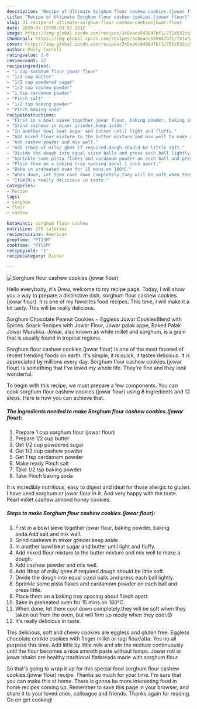 ```yaml
---
description: "Recipe of Ultimate Sorghum flour cashew cookies.(jowar flour)"
title: "Recipe of Ultimate Sorghum flour cashew cookies.(jowar flour)"
slug: 31-recipe-of-ultimate-sorghum-flour-cashew-cookiesjowar-flour
date: 2020-07-15T08:03:57.261Z
image: https://img-global.cpcdn.com/recipes/3c8eaec849847bf1/751x532cq70/sorghum-flour-cashew-cookiesjowar-flour-recipe-main-photo.jpg
thumbnail: https://img-global.cpcdn.com/recipes/3c8eaec849847bf1/751x532cq70/sorghum-flour-cashew-cookiesjowar-flour-recipe-main-photo.jpg
cover: https://img-global.cpcdn.com/recipes/3c8eaec849847bf1/751x532cq70/sorghum-flour-cashew-cookiesjowar-flour-recipe-main-photo.jpg
author: Polly Carroll
ratingvalue: 3.6
reviewcount: 12
recipeingredient:
- "1 cup sorghum flour jowar flour"
- "1/2 cup butter"
- "1/2 cup powdered sugar"
- "1/2 cup cashew powder"
- "1 tsp cardamom powder"
- "Pinch salt"
- "1/2 tsp baking powder"
- "Pinch baking soda"
recipeinstructions:
- "First in a bowl sieve together jowar flour, baking powder, baking soda.Add salt and mix well."
- "Grind cashews in mixer grinder.keep aside."
- "In another bowl beat sugar and butter until light and fluffy."
- "Add mixed flour mixture to the butter mixture and mix well to make a dough."
- "Add cashew powder and mix well."
- "Add 1tbsp of milk/ ghee if required.dough should be little soft."
- "Divide the dough into equal sized balls and press each ball lightly."
- "Sprinkle some pista flakes and cardamom powder on each ball and press little."
- "Place them on a baking tray spacing about 1 inch apart."
- "Bake in preheated oven for 15 mins.on 180℃."
- "When done, let them cool down completely.they will be soft when they taken out from the oven, but will firm up nicely when they cool.😊"
- "It&#39;s really delicious in taste."
categories:
- Recipe
tags:
- sorghum
- flour
- cashew

katakunci: sorghum flour cashew 
nutrition: 175 calories
recipecuisine: American
preptime: "PT13M"
cooktime: "PT51M"
recipeyield: "1"
recipecategory: Dinner

---
```



![Sorghum flour cashew cookies.(jowar flour)](https://img-global.cpcdn.com/recipes/3c8eaec849847bf1/751x532cq70/sorghum-flour-cashew-cookiesjowar-flour-recipe-main-photo.jpg)

Hello everybody, it's Drew, welcome to my recipe page. Today, I will show you a way to prepare a distinctive dish, sorghum flour cashew cookies.(jowar flour). It is one of my favorites food recipes. This time, I will make it a bit tasty. This will be really delicious.

Sorghum Chocolate Peanut Cookies ~ Eggless Jowar CookiesBlend with Spices. Snack Recipes with Jowar Flour, Jowar palak appe, Baked Palak Jowar Murukku. Jowar, also known as white millet and sorghum, is a grain that is usually found in tropical regions.

Sorghum flour cashew cookies.(jowar flour) is one of the most favored of recent trending foods on earth. It's simple, it is quick, it tastes delicious. It is appreciated by millions every day. Sorghum flour cashew cookies.(jowar flour) is something that I've loved my whole life. They're fine and they look wonderful.


To begin with this recipe, we must prepare a few components. You can cook sorghum flour cashew cookies.(jowar flour) using 8 ingredients and 12 steps. Here is how you can achieve that.

##### The ingredients needed to make Sorghum flour cashew cookies.(jowar flour):

1. Prepare 1 cup sorghum flour (jowar flour)
1. Prepare 1/2 cup butter
1. Get 1/2 cup powdered sugar
1. Get 1/2 cup cashew powder
1. Get 1 tsp cardamom powder
1. Make ready Pinch salt
1. Take 1/2 tsp baking powder
1. Take Pinch baking soda


It is incredibly nutritious, easy to digest and ideal for those allergic to gluten. I have used sorghum or jowar flour in it. And very happy with the taste. Pearl millet cashew almond honey cookies. 

##### Steps to make Sorghum flour cashew cookies.(jowar flour):

1. First in a bowl sieve together jowar flour, baking powder, baking soda.Add salt and mix well.
1. Grind cashews in mixer grinder.keep aside.
1. In another bowl beat sugar and butter until light and fluffy.
1. Add mixed flour mixture to the butter mixture and mix well to make a dough.
1. Add cashew powder and mix well.
1. Add 1tbsp of milk/ ghee if required.dough should be little soft.
1. Divide the dough into equal sized balls and press each ball lightly.
1. Sprinkle some pista flakes and cardamom powder on each ball and press little.
1. Place them on a baking tray spacing about 1 inch apart.
1. Bake in preheated oven for 15 mins.on 180℃.
1. When done, let them cool down completely.they will be soft when they taken out from the oven, but will firm up nicely when they cool.😊
1. It&#39;s really delicious in taste.


This delicious, soft and chewy cookies are eggless and gluten free. Eggless chocolate crinkle cookies with finger millet or ragi flour/atta. Yes no all purpose this time. Add little by little milk and stir the mixture continuously until the flour becomes a nice smooth paste without lumps. Jowar roti or jowar bhakri are healthy traditional flatbreads made with sorghum flour. 

So that's going to wrap it up for this special food sorghum flour cashew cookies.(jowar flour) recipe. Thanks so much for your time. I'm sure that you can make this at home. There is gonna be more interesting food in home recipes coming up. Remember to save this page in your browser, and share it to your loved ones, colleague and friends. Thanks again for reading. Go on get cooking!
